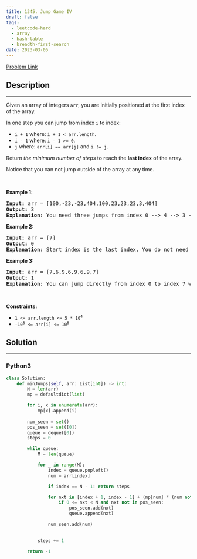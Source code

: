 ```yaml
---
title: 1345. Jump Game IV
draft: false
tags: 
  - leetcode-hard
  - array
  - hash-table
  - breadth-first-search
date: 2023-03-05
---
```


[Problem Link](https://leetcode.com/problems/jump-game-iv/)

## Description

---
<p>Given an array of&nbsp;integers <code>arr</code>, you are initially positioned at the first index of the array.</p>

<p>In one step you can jump from index <code>i</code> to index:</p>

<ul>
	<li><code>i + 1</code> where:&nbsp;<code>i + 1 &lt; arr.length</code>.</li>
	<li><code>i - 1</code> where:&nbsp;<code>i - 1 &gt;= 0</code>.</li>
	<li><code>j</code> where: <code>arr[i] == arr[j]</code> and <code>i != j</code>.</li>
</ul>

<p>Return <em>the minimum number of steps</em> to reach the <strong>last index</strong> of the array.</p>

<p>Notice that you can not jump outside of the array at any time.</p>

<p>&nbsp;</p>
<p><strong class="example">Example 1:</strong></p>

<pre>
<strong>Input:</strong> arr = [100,-23,-23,404,100,23,23,23,3,404]
<strong>Output:</strong> 3
<strong>Explanation:</strong> You need three jumps from index 0 --&gt; 4 --&gt; 3 --&gt; 9. Note that index 9 is the last index of the array.
</pre>

<p><strong class="example">Example 2:</strong></p>

<pre>
<strong>Input:</strong> arr = [7]
<strong>Output:</strong> 0
<strong>Explanation:</strong> Start index is the last index. You do not need to jump.
</pre>

<p><strong class="example">Example 3:</strong></p>

<pre>
<strong>Input:</strong> arr = [7,6,9,6,9,6,9,7]
<strong>Output:</strong> 1
<strong>Explanation:</strong> You can jump directly from index 0 to index 7 which is last index of the array.
</pre>

<p>&nbsp;</p>
<p><strong>Constraints:</strong></p>

<ul>
	<li><code>1 &lt;= arr.length &lt;= 5 * 10<sup>4</sup></code></li>
	<li><code>-10<sup>8</sup> &lt;= arr[i] &lt;= 10<sup>8</sup></code></li>
</ul>


## Solution

---
### Python3
``` py title='jump-game-iv'
class Solution:
    def minJumps(self, arr: List[int]) -> int:
        N = len(arr)
        mp = defaultdict(list)

        for i, x in enumerate(arr):
            mp[x].append(i)
        
        num_seen = set()
        pos_seen = set([0])
        queue = deque([0])
        steps = 0

        while queue:
            M = len(queue)

            for _ in range(M):
                index = queue.popleft()
                num = arr[index]

                if index == N - 1: return steps

                for nxt in [index + 1, index - 1] + (mp[num] * (num not in num_seen)):
                    if 0 <= nxt < N and nxt not in pos_seen:
                        pos_seen.add(nxt)
                        queue.append(nxt)
                
                num_seen.add(num)

            
            steps += 1

        return -1
```

